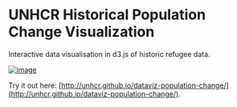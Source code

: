 # UNHCR Historical Population Change Visualization

Interactive data visualisation in d3.js of historic refugee data.

[![image](https://user-images.githubusercontent.com/68416/30267667-ea6dd1dc-9700-11e7-8b21-3cb3ad8c5822.png)](http://unhcr.github.io/dataviz-population-change/)

Try it out here: [http://unhcr.github.io/dataviz-population-change/](http://unhcr.github.io/dataviz-population-change/).
